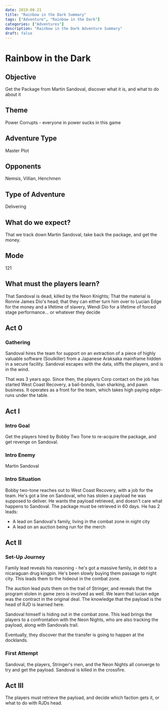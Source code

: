 ```yaml
---
date: 2019-08-21
title: "Rainbow in the Dark Summary"
tags: ["Adventure", "Rainbow in the Dark"]
categories: ["Adventures"]
description: "Rainbow in the Dark Adventure Summary"
draft: false
---
```


# Rainbow in the Dark

## Objective

Get the Package from Martin Sandoval, discover what it is, and what to do about it

## Theme

Power Corrupts - everyone in power sucks in this game

## Adventure Type

Master Plot

## Opponents 

Nemsis, Villian, Henchmen

## Type of Adventure

Delivering

## What do we expect?

That we track down Martin Sandoval, take back the package, and get the money.

## Mode

121

## What must the players learn?

That Sandoval is dead, killed by the Neon Knights; That the material is Ronnie
James Dio's head; that they can either turn him over to Lucian Edge for the
money and a lifetime of slavery, Wendi Dio for a lifetime of forced stage
performance... or whatever they decide

## Act 0

### Gathering

Sandoval hires the team for support on an extraction of a piece of highly
valuable software (Soulkiller) from a Japanese Araksaka mainframe hidden in a
secure facility. Sandoval escapes with the data, stiffs the players, and is in
the wind.

That was 3 years ago. Since then, the players Corp contact on the job has
started West Coast Recovery, a bail-bonds, loan sharking, and pawn business.
It operates as a front for the team, which takes high paying edge-runs under
the table.

## Act I

### Intro Goal

Get the players hired by Bobby Two Tone to re-acquire the package, and get
revenge on Sandoval.

### Intro Enemy

Martin Sandoval

### Intro Situation

Bobby two-tone reaches out to West Coast Recovery, with a job for the team. 
He's got a line on Sandoval, who has stolen a payload he was supposed to
deliver. He wants the payload retrieved, and doesn't care what happens to
Sandoval. The package must be retrieved in 60 days. He has 2 leads:

* A lead on Sandoval's family, living in the combat zone in night city
* A lead on an auction being run for the merch 

## Act II

### Set-Up Journey

Family lead reveals his reasoning - he's got a massive family, in debt to
a nicaraguan drug kingpin. He's been slowly buying them passage to night
city. This leads them to the hideout in the combat zone.

The auction lead puts them on the trail of Stringer, and reveals that the
program stolen in game zero is involved as well. We learn that lucian edge
was the contract in the original deal. The knowledge that the payload is
the head of RJD is learned here.

Sandoval himself is hiding out in the combat zone. This lead brings the
players to a confrontation with the Neon Nights, who are also tracking
the payload, along with Sandovals trail.

Eventually, they discover that the transfer is going to happen at the
docklands.

### First Attempt

Sandoval, the players, Stringer's men, and the Neon Nights all converge
to try and get the payload. Sandoval is killed in the crossfire. 

## Act III

The players must retrieve the payload, and decide which faction gets it,
or what to do with RJDs head.

